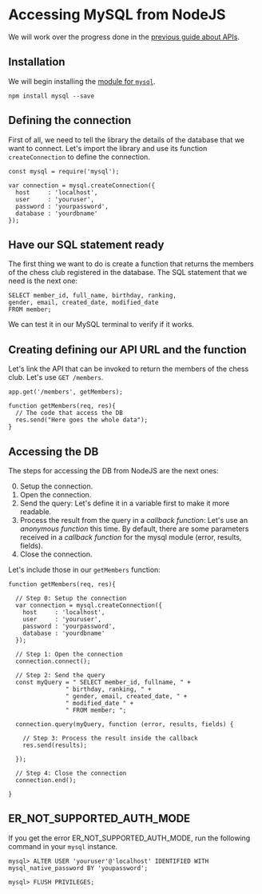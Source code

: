 # Accessing MySQL from NodeJS

We will work over the progress done in the [previous guide about APIs](./api_101.md).

## Installation

We will begin installing the [module for `mysql`](https://www.npmjs.com/package/mysql).

```
npm install mysql --save
```

## Defining the connection

First of all, we need to tell the library the details of the database that we want to connect. Let's import the library and use its function `createConnection` to define the connection.

```
const mysql = require('mysql');

var connection = mysql.createConnection({
  host     : 'localhost',
  user     : 'youruser',
  password : 'yourpassword',
  database : 'yourdbname'
});
```

## Have our SQL statement ready

The first thing we want to do is create a function that returns the members of the chess club registered in the database. The SQL statement that we need is the next one:

```
SELECT member_id, full_name, birthday, ranking,
gender, email, created_date, modified_date
FROM member; 
```

We can test it in our MySQL terminal to verify if it works.

## Creating defining our API URL and the function

Let's link the API that can be invoked to return the members of the chess club. Let's use `GET /members`.

```
app.get('/members', getMembers);

function getMembers(req, res){
  // The code that access the DB
  res.send("Here goes the whole data");
}
```

## Accessing the DB

The steps for accessing the DB from NodeJS are the next ones:

0. Setup the connection.
1. Open the connection.
2. Send the query: Let's define it in a variable first to make it more readable.
3. Process the result from the query in a *callback function*: Let's use an *anonymous function* this time. By default, there are some parameters received in a *callback function* for the mysql module (error, results, fields).
4. Close the connection.

Let's include those in our `getMembers` function:

```
function getMembers(req, res){
  
  // Step 0: Setup the connection
  var connection = mysql.createConnection({
    host     : 'localhost',
    user     : 'youruser',
    password : 'yourpassword',
    database : 'yourdbname'
  });

  // Step 1: Open the connection
  connection.connect();

  // Step 2: Send the query
  const myQuery = " SELECT member_id, fullname, " +
                " birthday, ranking, " +
                " gender, email, created_date, " +
                " modified_date " +
                " FROM member; ";

  connection.query(myQuery, function (error, results, fields) {
    
    // Step 3: Process the result inside the callback
    res.send(results);

  });

  // Step 4: Close the connection
  connection.end();

}
```

## ER_NOT_SUPPORTED_AUTH_MODE

If you get the error ER_NOT_SUPPORTED_AUTH_MODE, run the following command in your `mysql` instance.

```
mysql> ALTER USER 'youruser'@'localhost' IDENTIFIED WITH mysql_native_password BY 'youpassword';

mysql> FLUSH PRIVILEGES;
```
